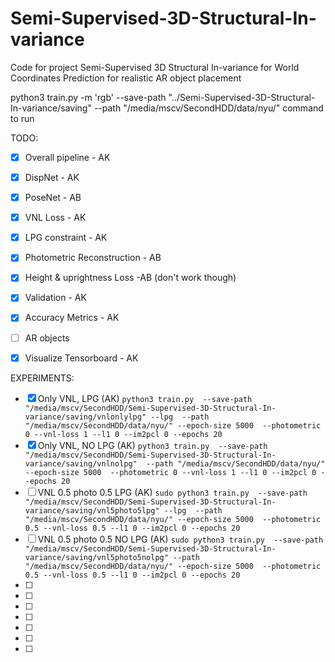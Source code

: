 # Semi-Supervised-3D-Structural-In-variance

Code for project 
Semi-Supervised 3D Structural In-variance for World Coordinates Prediction for realistic AR object placement

python3 train.py -m 'rgb' --save-path "../Semi-Supervised-3D-Structural-In-variance/saving" --path "/media/mscv/SecondHDD/data/nyu/"
command to run

TODO:

- [x] Overall pipeline - AK
- [x] DispNet - AK
- [X] PoseNet - AB
- [x] VNL Loss - AK
- [x] LPG constraint - AK
- [x] Photometric Reconstruction - AB
- [x] Height & uprightness Loss -AB (don't work though)
- [x] Validation - AK
- [x] Accuracy Metrics - AK
- [ ] AR objects
- [X] Visualize Tensorboard - AK


EXPERIMENTS:

- [x] Only VNL, LPG (AK) ``` python3 train.py  --save-path "/media/mscv/SecondHDD/Semi-Supervised-3D-Structural-In-variance/saving/vnlonlylpg" --lpg  --path "/media/mscv/SecondHDD/data/nyu/" --epoch-size 5000  --photometric 0 --vnl-loss 1 --l1 0 --im2pcl 0 --epochs 20 ```
- [x]  Only VNL,  NO LPG (AK) ```python3 train.py  --save-path "/media/mscv/SecondHDD/Semi-Supervised-3D-Structural-In-variance/saving/vnlnolpg"  --path "/media/mscv/SecondHDD/data/nyu/" --epoch-size 5000  --photometric 0 --vnl-loss 1 --l1 0 --im2pcl 0 --epochs 20 ```
- [ ] VNL 0.5 photo 0.5 LPG (AK) ```sudo python3 train.py  --save-path "/media/mscv/SecondHDD/Semi-Supervised-3D-Structural-In-variance/saving/vnl5photo5lpg" --lpg  --path "/media/mscv/SecondHDD/data/nyu/" --epoch-size 5000  --photometric 0.5 --vnl-loss 0.5 --l1 0 --im2pcl 0 --epochs 20```
- [ ] VNL 0.5 photo 0.5  NO LPG (AK) ```sudo python3 train.py  --save-path "/media/mscv/SecondHDD/Semi-Supervised-3D-Structural-In-variance/saving/vnl5photo5nolpg" --path "/media/mscv/SecondHDD/data/nyu/" --epoch-size 5000  --photometric 0.5 --vnl-loss 0.5 --l1 0 --im2pcl 0 --epochs 20```
- [ ] 
- [ ] 
- [ ] 
- [ ]
- [ ] 
- [ ] 
- [ ] 

